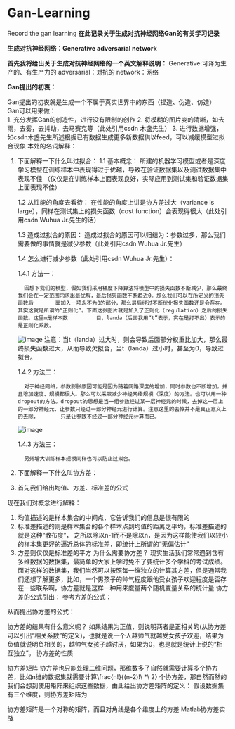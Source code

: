 # Gan-Learning
Record the gan learning
**在此记录关于生成对抗神经网络Gan的有关学习记录**

**生成对抗神经网络：Generative adversarial network**

**首先我将给出关于生成对抗神经网络的一个英文解释说明：**
Generative:可译为生产的、有生产力的
adversarial：对抗的
network：网络

**Gan提出的初衷：**

Gan提出的初衷就是生成一个不属于真实世界中的东西（捏造、伪造、仿造）
Gan可以用来做：        
        1. 充分发挥Gan的创造性，进行没有限制的创作
        2. 将模糊的图片变的清晰，如去雨，去雾，去抖动，去马赛克等（此处引用csdn 木盏先生）
        3. 进行数据增强，如csdn木盏先生所述根据已有数据生成更多新数据供以feed，可以减缓模型过拟合现象
本处的名词解释：
1. 下面解释一下什么叫过拟合：
   1.1 基本概念：
       所建的机器学习模型或者是深度学习模型在训练样本中表现得过于优越，导致在验证数据集以及测试数据集中表现不佳
       （仅仅是在训练样本上面表现良好，实际应用到测试集和验证数据集上面表现不佳）
   
   1.2 从性能的角度去看待：
       在性能的角度上讲是协方差过大（variance is large），同样在测试集上的损失函数（cost function）会表现得很大（此处引用csdn Wuhua Jr.先生的话）
   
   1.3 造成过拟合的原因：
       造成过拟合的原因可以归结为：参数过多，那么我们需要做的事情就是减少参数（此处引用csdn Wuhua Jr.先生）
   
   1.4 怎么进行减少参数（此处引用csdn Wuhua Jr.先生）：
   
      1.4.1 方法一：
      
         回想下我们的模型，假如我们采用梯度下降算法将模型中的损失函数不断减少，那么最终我们会在一定范围内求出最优解，最后损失函数不断趋近0。那么我们可以在所定义的损失函数后       面加入一项永不为0的部分，那么最后经过不断优化损失函数还是会存在。其实这就是所谓的“正则化”。下面这张图片就是加入了正则化（regulation）之后的损失函数。这里m是样本数         目，landa（后面我用“t”表示，实在是打不出）表示的是正则化系数。
      ![image](https://user-images.githubusercontent.com/87885188/178662220-bb586bb6-e393-4596-8622-05e5b265830d.png)
         注意：当t（landa）过大时，则会导致后面部分权重比加大，那么最终损失函数过大，从而导致欠拟合，当t（landa）过小时，甚至为0，导致过拟合。
         
      1.4.2 方法二：
      
         对于神经网络，参数膨胀原因可能是因为随着网路深度的增加，同时参数也不断增加，并且增加速度、规模都很大。那么可以采取减少神经网络规模（深度）的方法。也可以用一种           dropout的方法。dropout的思想是当一组参数经过某一层神经元的时候，去掉这一层上的一部分神经元，让参数只经过一部分神经元进行计算。注意这里的去掉并不是真正意义上的去除，       只是让参数不经过一部分神经元计算而已。
      ![image](https://user-images.githubusercontent.com/87885188/178662563-c6fe529e-aff6-4c81-a37c-70692508e50b.png)
      
      1.4.3 方法三：
      
         另外增大训练样本规模同样也可以防止过拟合。

2. 下面解释一下什么叫协方差：
3. 首先我们给出均值、方差、标准差的公式
 
现在我们对概念进行解释：
1. 均值描述的是样本集合的中间点，它告诉我们的信息是很有限的
2. 标准差描述的则是样本集合的各个样本点到均值的距离之平均，标准差描述的就是这种“散布度”， 之所以除以n-1而不是除以n，是因为这样能使我们以较小的样本集更好的逼近总体的标准差，即统计上所谓的“无偏估计”
3. 方差则仅仅是标准差的平方
 为什么需要协方差？
现实生活我们常常遇到含有多维数据的数据集，最简单的大家上学时免不了要统计多个学科的考试成绩。面对这样的数据集，我们当然可以按照每一维独立的计算其方差，但是通常我们还想了解更多，比如，一个男孩子的帅气程度跟他受女孩子欢迎程度是否存在一些联系啊，协方差就是这样一种用来度量两个随机变量关系的统计量
协方差的公式引出：
参考方差的公式：
 
从而提出协方差的公式：
 
协方差的结果有什么意义呢？
如果结果为正值，则说明两者是正相关的(从协方差可以引出“相关系数”的定义)，也就是说一个人越帅气就越受女孩子欢迎，结果为负值就说明负相关的，越帅气女孩子越讨厌，如果为0，也是就是统计上说的“相互独立”。
协方差的性质
 
协方差矩阵
协方差也只能处理二维问题，那维数多了自然就需要计算多个协方差，比如n维的数据集就需要计算\frac{n!}{(n-2)!\ *\ 2} 个协方差，那自然而然的我们会想到使用矩阵来组织这些数据，由此给出协方差矩阵的定义： 
假设数据集有三个维度，则协方差矩阵为
 
协方差矩阵是一个对称的矩阵，而且对角线是各个维度上的方差
Matlab协方差实战

